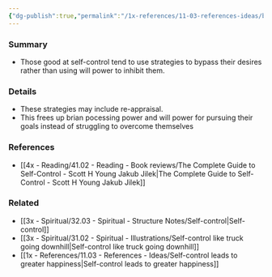 ```yaml
---
{"dg-publish":true,"permalink":"/1x-references/11-03-references-ideas/being-good-at-self-control-not-necessarily-because-of-effort-made/","dgShowBacklinks":false}
---
```



### Summary
- Those good at self-control tend to use strategies to bypass their desires rather than using will power to inhibit them.

### Details
- These strategies may include re-appraisal.
- This frees up brian pocessing power and will power for pursuing their goals instead of struggling to overcome themselves

### References
- [[4x - Reading/41.02 - Reading - Book reviews/The Complete Guide to Self-Control - Scott H Young Jakub Jilek\|The Complete Guide to Self-Control - Scott H Young Jakub Jilek]]

### Related
- [[3x - Spiritual/32.03 - Spiritual - Structure Notes/Self-control\|Self-control]]
- [[3x - Spiritual/31.02 - Spiritual - Illustrations/Self-control like truck going downhill\|Self-control like truck going downhill]]
- [[1x - References/11.03 - References - Ideas/Self-control leads to greater happiness\|Self-control leads to greater happiness]]
